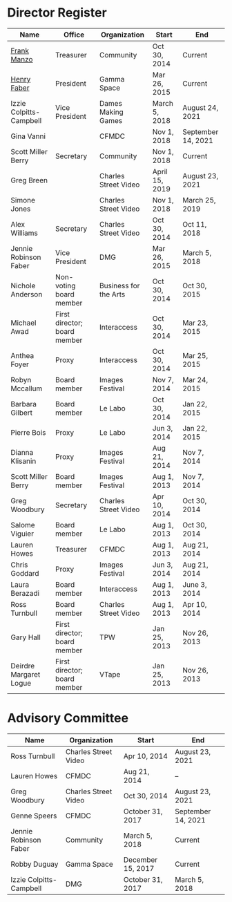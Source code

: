 # Director Register

| Name | Office | Organization | Start | End |
| --- | --- | --- | --- | --- |
| [Frank Manzo](mailto:treasurer@tomediaarts.org) | Treasurer | Community | Oct 30, 2014 | Current |
| [Henry Faber](mailto:henry@tomediaarts.org) | President | Gamma Space | Mar 26, 2015 | Current |
| Izzie Colpitts-Campbell | Vice President | Dames Making Games | March 5, 2018 | August 24, 2021 |
| Gina Vanni |  | CFMDC | Nov 1, 2018 | September 14, 2021 |
| Scott Miller Berry | Secretary | Community | Nov 1, 2018 | Current |
| Greg Breen |  | Charles Street Video | April 15, 2019 | August 23, 2021 |
| Simone Jones |  | Charles Street Video | Nov 1, 2018 | March 25, 2019 |
| Alex Williams | Secretary | Charles Street Video | Oct 30, 2014 | Oct 11, 2018 |
| Jennie Robinson Faber | Vice President | DMG | Mar 26, 2015 | March 5, 2018 |
| Nichole Anderson | Non-voting board member | Business for the Arts | Oct 30, 2014 | Oct 30, 2015 |
| Michael Awad | First director; board member | Interaccess | Oct 30, 2014 | Mar 23, 2015 |
| Anthea Foyer | Proxy | Interaccess | Oct 30, 2014 | Mar 25, 2015 |
| Robyn Mccallum | Board member | Images Festival | Nov 7, 2014 | Mar 24, 2015 |
| Barbara Gilbert | Board member | Le Labo | Oct 30, 2014 | Jan 22, 2015 |
| Pierre Bois | Proxy | Le Labo | Jun 3, 2014 | Jan 22, 2015 |
| Dianna  Klisanin | Proxy | Images Festival | Aug 21, 2014 | Nov 7, 2014 |
| Scott Miller Berry | Board member | Images Festival | Aug 1, 2013 | Nov 7, 2014 |
| Greg Woodbury | Secretary | Charles Street Video | Apr 10, 2014 | Oct 30, 2014 |
| Salome Viguier | Board member | Le Labo | Aug 1, 2013 | Oct 30, 2014 |
| Lauren Howes | Treasurer | CFMDC | Aug 1, 2013 | Aug 21, 2014 |
| Chris Goddard | Proxy | Images Festival | Jun 3, 2014 | Aug 21, 2014 |
| Laura Berazadi | Board member | Interaccess | Aug 1, 2013 | June 3, 2014 |
| Ross Turnbull | Board member | Charles Street Video | Aug 1, 2013 | Apr 10, 2014 |
| Gary Hall | First director; board member | TPW | Jan 25, 2013 | Nov 26, 2013 |
| Deirdre Margaret Logue | First director; board member | VTape | Jan 25, 2013 | Nov 26, 2013 |

# Advisory Committee

| Name | Organization | Start | End |
| --- | --- | --- | --- |
| Ross Turnbull | Charles Street Video | Apr 10, 2014 | August 23, 2021 |
| Lauren Howes | CFMDC | Aug 21, 2014 | – |
| Greg Woodbury | Charles Street Video | Oct 30, 2014 | August 23, 2021 |
| Genne Speers | CFMDC | October 31, 2017 | September 14, 2021 |
| Jennie Robinson Faber | Community | March 5, 2018 | Current |
| Robby Duguay | Gamma Space | December 15, 2017 | Current |
| Izzie Colpitts-Campbell | DMG | October 31, 2017 | March 5, 2018 |



